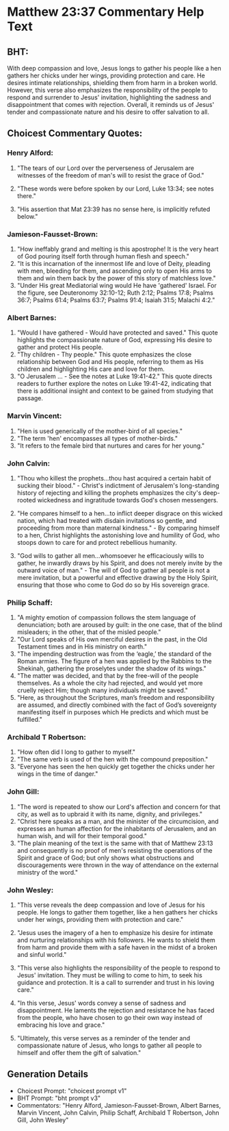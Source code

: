 # Matthew 23:37 Commentary Help Text

## BHT:
With deep compassion and love, Jesus longs to gather his people like a hen gathers her chicks under her wings, providing protection and care. He desires intimate relationships, shielding them from harm in a broken world. However, this verse also emphasizes the responsibility of the people to respond and surrender to Jesus' invitation, highlighting the sadness and disappointment that comes with rejection. Overall, it reminds us of Jesus' tender and compassionate nature and his desire to offer salvation to all.

## Choicest Commentary Quotes:
### Henry Alford:
1. "The tears of our Lord over the perverseness of Jerusalem are witnesses of the freedom of man's will to resist the grace of God." 

2. "These words were before spoken by our Lord, Luke 13:34; see notes there."

3. "His assertion that Mat 23:39 has no sense here, is implicitly refuted below."

### Jamieson-Fausset-Brown:
1. "How ineffably grand and melting is this apostrophe! It is the very heart of God pouring itself forth through human flesh and speech."
2. "It is this incarnation of the innermost life and love of Deity, pleading with men, bleeding for them, and ascending only to open His arms to them and win them back by the power of this story of matchless love."
3. "Under His great Mediatorial wing would He have 'gathered' Israel. For the figure, see Deuteronomy 32:10-12; Ruth 2:12; Psalms 17:8; Psalms 36:7; Psalms 61:4; Psalms 63:7; Psalms 91:4; Isaiah 31:5; Malachi 4:2."

### Albert Barnes:
1. "Would I have gathered - Would have protected and saved." This quote highlights the compassionate nature of God, expressing His desire to gather and protect His people.
2. "Thy children - Thy people." This quote emphasizes the close relationship between God and His people, referring to them as His children and highlighting His care and love for them.
3. "O Jerusalem ... - See the notes at Luke 19:41-42." This quote directs readers to further explore the notes on Luke 19:41-42, indicating that there is additional insight and context to be gained from studying that passage.

### Marvin Vincent:
1. "Hen is used generically of the mother-bird of all species." 
2. "The term 'hen' encompasses all types of mother-birds." 
3. "It refers to the female bird that nurtures and cares for her young."

### John Calvin:
1. "Thou who killest the prophets...thou hast acquired a certain habit of sucking their blood." - Christ's indictment of Jerusalem's long-standing history of rejecting and killing the prophets emphasizes the city's deep-rooted wickedness and ingratitude towards God's chosen messengers.

2. "He compares himself to a hen...to inflict deeper disgrace on this wicked nation, which had treated with disdain invitations so gentle, and proceeding from more than maternal kindness." - By comparing himself to a hen, Christ highlights the astonishing love and humility of God, who stoops down to care for and protect rebellious humanity.

3. "God wills to gather all men...whomsoever he efficaciously wills to gather, he inwardly draws by his Spirit, and does not merely invite by the outward voice of man." - The will of God to gather all people is not a mere invitation, but a powerful and effective drawing by the Holy Spirit, ensuring that those who come to God do so by His sovereign grace.

### Philip Schaff:
1. "A mighty emotion of compassion follows the stem language of denunciation; both are aroused by guilt: in the one case, that of the blind misleaders; in the other, that of the misled people."
2. "Our Lord speaks of His own merciful desires in the past, in the Old Testament times and in His ministry on earth."
3. "The impending destruction was from the ‘eagle,’ the standard of the Roman armies. The figure of a hen was applied by the Rabbins to the Shekinah, gathering the proselytes under the shadow of its wings."
4. "The matter was decided, and that by the free-will of the people themselves. As a whole the city had rejected, and would yet more cruelly reject Him; though many individuals might be saved."
5. "Here, as throughout the Scriptures, man’s freedom and responsibility are assumed, and directly combined with the fact of God’s sovereignty manifesting itself in purposes which He predicts and which must be fulfilled."

### Archibald T Robertson:
1. "How often did I long to gather to myself." 
2. "The same verb is used of the hen with the compound preposition." 
3. "Everyone has seen the hen quickly get together the chicks under her wings in the time of danger."

### John Gill:
1. "The word is repeated to show our Lord's affection and concern for that city, as well as to upbraid it with its name, dignity, and privileges."
2. "Christ here speaks as a man, and the minister of the circumcision, and expresses an human affection for the inhabitants of Jerusalem, and an human wish, and will for their temporal good."
3. "The plain meaning of the text is the same with that of Matthew 23:13 and consequently is no proof of men's resisting the operations of the Spirit and grace of God; but only shows what obstructions and discouragements were thrown in the way of attendance on the external ministry of the word."

### John Wesley:
1. "This verse reveals the deep compassion and love of Jesus for his people. He longs to gather them together, like a hen gathers her chicks under her wings, providing them with protection and care."

2. "Jesus uses the imagery of a hen to emphasize his desire for intimate and nurturing relationships with his followers. He wants to shield them from harm and provide them with a safe haven in the midst of a broken and sinful world."

3. "This verse also highlights the responsibility of the people to respond to Jesus' invitation. They must be willing to come to him, to seek his guidance and protection. It is a call to surrender and trust in his loving care."

4. "In this verse, Jesus' words convey a sense of sadness and disappointment. He laments the rejection and resistance he has faced from the people, who have chosen to go their own way instead of embracing his love and grace."

5. "Ultimately, this verse serves as a reminder of the tender and compassionate nature of Jesus, who longs to gather all people to himself and offer them the gift of salvation."


## Generation Details
- Choicest Prompt: "choicest prompt v1"
- BHT Prompt: "bht prompt v3"
- Commentators: "Henry Alford, Jamieson-Fausset-Brown, Albert Barnes, Marvin Vincent, John Calvin, Philip Schaff, Archibald T Robertson, John Gill, John Wesley"
